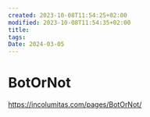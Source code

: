 ```yaml
---
created: 2023-10-08T11:54:25+02:00
modified: 2023-10-08T11:54:35+02:00
title: 
tags: 
Date: 2024-03-05
---
```


# 
# BotOrNot

https://incolumitas.com/pages/BotOrNot/
